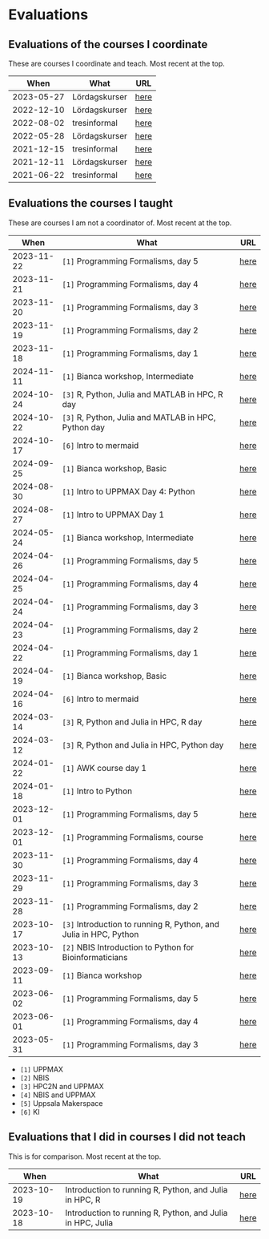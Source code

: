 # Evaluations

## Evaluations of the courses I coordinate

These are courses I coordinate and teach.
Most recent at the top.

When      |What                                                     |URL
----------|---------------------------------------------------------|-----
2023-05-27|Lördagskurser                                            |[here](https://github.com/uppsala-makerspace/loerdagskurser/blob/master/evaluations/20230527/results.md)
2022-12-10|Lördagskurser                                            |[here](https://github.com/uppsala-makerspace/loerdagskurser/blob/master/evaluations/20221210/results.md)
2022-08-02|tresinformal                                             |[here](https://github.com/tresinformal/drakkar/blob/master/doc/20220802_tresinformal_evaluation.md)
2022-05-28|Lördagskurser                                            |[here](https://github.com/uppsala-makerspace/loerdagskurser/blob/master/evaluations/20220528/results.md)
2021-12-15|tresinformal                                             |[here](https://github.com/tresinformal/drakkar/blob/master/doc/20211215_tresinformal_evaluation.md)
2021-12-11|Lördagskurser                                            |[here](https://github.com/uppsala-makerspace/loerdagskurser/blob/master/evaluations/20211211/20211211.md)
2021-06-22|tresinformal                                             |[here](https://github.com/tresinformal/drakkar/blob/master/doc/20210622_tresinformal_evaluation.md)

## Evaluations the courses I taught

These are courses I am not a coordinator of.
Most recent at the top.

When      |What                                                              |URL
----------|------------------------------------------------------------------|----------------------------------------
2023-11-22|`[1]` Programming Formalisms, day 5                               |[here](https://uppmax.github.io/programming_formalisms/evaluations/2024_autumn/20241122/)
2023-11-21|`[1]` Programming Formalisms, day 4                               |[here](https://uppmax.github.io/programming_formalisms/evaluations/2024_autumn/20241121/)
2023-11-20|`[1]` Programming Formalisms, day 3                               |[here](https://uppmax.github.io/programming_formalisms/evaluations/2024_autumn/20241120/)
2023-11-19|`[1]` Programming Formalisms, day 2                               |[here](https://uppmax.github.io/programming_formalisms/evaluations/2024_autumn/20241119/)
2023-11-18|`[1]` Programming Formalisms, day 1                               |[here](https://uppmax.github.io/programming_formalisms/evaluations/2024_autumn/20241118/)
2024-11-11|`[1]` Bianca workshop, Intermediate                               |[here](https://github.com/UPPMAX/bianca_workshop/tree/main/evaluations/20241111)
2024-10-24|`[3]` R, Python, Julia and MATLAB in HPC, R day                   |[here](https://github.com/UPPMAX/R-python-julia-matlab-HPC/tree/main/evaluations/20241024)
2024-10-22|`[3]` R, Python, Julia and MATLAB in HPC, Python day              |[here](https://github.com/UPPMAX/R-python-julia-matlab-HPC/tree/main/evaluations/20241022)
2024-10-17|`[6]` Intro to mermaid                                            |[here](https://github.com/richelbilderbeek/lesson_mermaid/blob/master/evaluations/20241017/README.md)
2024-09-25|`[1]` Bianca workshop, Basic                                      |[here](https://github.com/UPPMAX/bianca_workshop/tree/main/evaluations/20240925)
2024-08-30|`[1]` Intro to UPPMAX Day 4: Python                               |[here](https://github.com/UPPMAX/uppmax_intro_python/blob/main/evaluations/20240830/README.md)
2024-08-27|`[1]` Intro to UPPMAX Day 1                                       |[here](https://github.com/UPPMAX/uppmax_intro_day_1/blob/main/evaluations/20240827/README.md)
2024-05-24|`[1]` Bianca workshop, Intermediate                               |[here](https://github.com/UPPMAX/bianca_workshop/tree/main/evaluations/20240524)
2024-04-26|`[1]` Programming Formalisms, day 5                               |[here](https://uppmax.github.io/programming_formalisms/evaluations/2024_summer/20240426/)
2024-04-25|`[1]` Programming Formalisms, day 4                               |[here](https://uppmax.github.io/programming_formalisms/evaluations/2024_summer/20240425/)
2024-04-24|`[1]` Programming Formalisms, day 3                               |[here](https://uppmax.github.io/programming_formalisms/evaluations/2024_summer/20240424/)
2024-04-23|`[1]` Programming Formalisms, day 2                               |[here](https://uppmax.github.io/programming_formalisms/evaluations/2024_summer/20240423/)
2024-04-22|`[1]` Programming Formalisms, day 1                               |[here](https://uppmax.github.io/programming_formalisms/evaluations/2024_summer/20240422/)
2024-04-19|`[1]` Bianca workshop, Basic                                      |[here](https://github.com/UPPMAX/bianca_workshop/tree/main/evaluations/20240419)
2024-04-16|`[6]` Intro to mermaid                                            |[here](https://github.com/richelbilderbeek/lesson_mermaid/blob/master/evaluations/20240416/README.md)
2024-03-14|`[3]` R, Python and Julia in HPC, R day                           |[here](https://github.com/UPPMAX/R-python-julia-matlab-HPC/raw/main/evaluations/20240314/Introduction%20to%20running%20R,%20Python,%20and%20Julia%20in%20HPC,%2012-14%20March%202024%20-%20DAY%203%20(R)%20(1-13).xlsx)
2024-03-12|`[3]` R, Python and Julia in HPC, Python day                      |[here](https://github.com/UPPMAX/R-python-julia-matlab-HPC/raw/main/evaluations/20240312/Introduction%20to%20running%20R,%20Python,%20and%20Julia%20in%20HPC,%2012-14%20March%202024%20-%20DAY%201%20(Python)(1-25).xlsx)
2024-01-22|`[1]` AWK course day 1                                            |[here](https://github.com/richelbilderbeek/awk_course/blob/master/evaluations/20240122/README.md)
2024-01-18|`[1]` Intro to Python                                             |[here](https://github.com/UPPMAX/uppmax_intro_python/blob/main/evaluations/2024_01/README.md)
2023-12-01|`[1]` Programming Formalisms, day 5                               |[here](https://uppmax.github.io/programming_formalisms/evaluations/2023_autumn/retrospective_results_day_5/)
2023-12-01|`[1]` Programming Formalisms, course                              |[here](https://uppmax.github.io/programming_formalisms/evaluations/2023_autumn/retrospective_results_course/)
2023-11-30|`[1]` Programming Formalisms, day 4                               |[here](https://uppmax.github.io/programming_formalisms/evaluations/2023_autumn/retrospective_results_day_4/)
2023-11-29|`[1]` Programming Formalisms, day 3                               |[here](https://uppmax.github.io/programming_formalisms/evaluations/2023_autumn/retrospective_results_day_3/)
2023-11-28|`[1]` Programming Formalisms, day 2                               |[here](https://uppmax.github.io/programming_formalisms/evaluations/2023_autumn/retrospective_results_day_2/)
2023-10-17|`[3]` Introduction to running R, Python, and Julia in HPC, Python |[here](https://github.com/UPPMAX/R-python-julia-matlab-HPC/blob/main/evaluations/20231017/README.md)
2023-10-13|`[2]` NBIS Introduction to Python for Bioinformaticians           |[here](https://github.com/NBISweden/workshop-python/blob/ht23/evaluation/Intro%20to%20Python%202023%20evaluation.csv)
2023-09-11|`[1]` Bianca workshop                                             |[here](https://github.com/UPPMAX/bianca_workshop/tree/main/evaluations/20230911/README.md)
2023-06-02|`[1]` Programming Formalisms, day 5                               |[here](https://uppmax.github.io/programming_formalisms/evaluations/2023_summer/retro-day5.pdf)
2023-06-01|`[1]` Programming Formalisms, day 4                               |[here](https://uppmax.github.io/programming_formalisms/evaluations/2023_summer/retro-day4.pdf)
2023-05-31|`[1]` Programming Formalisms, day 3                               |[here](https://uppmax.github.io/programming_formalisms/evaluations/2023_summer/retro-day3.pdf)

- `[1]` UPPMAX
- `[2]` NBIS
- `[3]` HPC2N and UPPMAX
- `[4]` NBIS and UPPMAX
- `[5]` Uppsala Makerspace
- `[6]` KI

## Evaluations that I did in courses I did not teach

This is for comparison.
Most recent at the top.

When      |What                                                       |URL
----------|-----------------------------------------------------------|-----
2023-10-19|Introduction to running R, Python, and Julia in HPC, R     |[here](https://github.com/UPPMAX/R-python-julia-matlab-HPC/blob/main/evaluations/20231019/README.md)
2023-10-18|Introduction to running R, Python, and Julia in HPC, Julia |[here](https://github.com/UPPMAX/R-python-julia-matlab-HPC/blob/main/evaluations/20231018/README.md)
